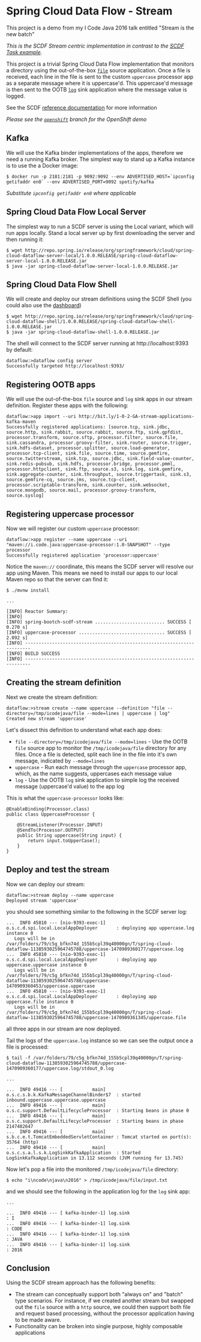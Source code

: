 # Spring Cloud Data Flow - Stream

This project is a demo from my I Code Java 2016 talk entitled "Stream is the new batch"

_This is the SCDF Stream centric implementation in contrast to the [SCDF Task example](https://github.com/donovanmuller/icodejava-spring-bootch-scdf-task)._

This project is a trivial Spring Cloud Data Flow implementation that monitors a directory using the
out-of-the-box [`file`](https://github.com/spring-cloud/spring-cloud-stream-app-starters/tree/master/file/spring-cloud-starter-stream-source-file)
source application. Once a file is received, each line in the file is sent to the custom `uppercase` processor app
as a separate message where it is uppercase'd. This uppercase'd message is then sent to the OOTB [`log`](https://github.com/spring-cloud/spring-cloud-stream-app-starters/tree/master/log/spring-cloud-starter-stream-sink-log) 
sink application where the message value is logged.

See the SCDF [reference documentation](http://docs.spring.io/spring-cloud-dataflow/docs/1.0.0.RELEASE/reference/htmlsingle) for more information

*Please see the [`openshift`](https://github.com/donovanmuller/icodejava-spring-bootch-scdf-stream/tree/openshift) branch for the OpenShift demo*

## Kafka

We will use the Kafka binder implementations of the apps, therefore we need a running Kafka broker.
The simplest way to stand up a Kafka instance is to use the a Docker image:

```
$ docker run -p 2181:2181 -p 9092:9092 --env ADVERTISED_HOST=`ipconfig getifaddr en0` --env ADVERTISED_PORT=9092 spotify/kafka
```

_Substitute `ipconfig getifaddr en0` where applicable_

## Spring Cloud Data Flow Local Server

The simplest way to run a SCDF server is using the Local variant, which will run apps locally.
Stand a local server up by first downloading the server and then running it:

```
$ wget http://repo.spring.io/release/org/springframework/cloud/spring-cloud-dataflow-server-local/1.0.0.RELEASE/spring-cloud-dataflow-server-local-1.0.0.RELEASE.jar
$ java -jar spring-cloud-dataflow-server-local-1.0.0.RELEASE.jar
```

## Spring Cloud Data Flow Shell

We will create and deploy our stream definitions using the SCDF Shell (you could also use the [dashboard](http://localhost:9393/dashboard))

```
$ wget http://repo.spring.io/release/org/springframework/cloud/spring-cloud-dataflow-shell/1.0.0.RELEASE/spring-cloud-dataflow-shell-1.0.0.RELEASE.jar 
$ java -jar spring-cloud-dataflow-shell-1.0.0.RELEASE.jar
```

The shell will connect to the SCDF server running at http://localhost:9393 by default:

```
dataflow:>dataflow config server
Successfully targeted http://localhost:9393/
```

## Registering OOTB apps

We will use the out-of-the-box `file` source and `log` sink apps in our stream definition.
Register these apps with the following:

```
dataflow:>app import --uri http://bit.ly/1-0-2-GA-stream-applications-kafka-maven
Successfully registered applications: [source.tcp, sink.jdbc, source.http, sink.rabbit, source.rabbit, source.ftp, sink.gpfdist, processor.transform, source.sftp, processor.filter, source.file, sink.cassandra, processor.groovy-filter, sink.router, source.trigger, sink.hdfs-dataset, processor.splitter, source.load-generator, processor.tcp-client, sink.file, source.time, source.gemfire, source.twitterstream, sink.tcp, source.jdbc, sink.field-value-counter, sink.redis-pubsub, sink.hdfs, processor.bridge, processor.pmml, processor.httpclient, sink.ftp, source.s3, sink.log, sink.gemfire, sink.aggregate-counter, sink.throughput, source.triggertask, sink.s3, source.gemfire-cq, source.jms, source.tcp-client, processor.scriptable-transform, sink.counter, sink.websocket, source.mongodb, source.mail, processor.groovy-transform, source.syslog]
```

## Registering uppercase processor

Now we will register our custom `uppercase` processor:

```
dataflow:>app register --name uppercase --uri "maven://i.code.java:uppercase-processor:1.0-SNAPSHOT" --type processor
Successfully registered application 'processor:uppercase'
```

Notice the `maven://` coordinate, this means the SCDF server will resolve our app using Maven.
This means we need to install our apps to our local Maven repo so that the server can find it:

```
$ ./mvnw install

...

[INFO] Reactor Summary:
[INFO] 
[INFO] spring-bootch-scdf-stream .......................... SUCCESS [  0.270 s]
[INFO] uppercase-processor ................................ SUCCESS [  2.092 s]
[INFO] ------------------------------------------------------------------------
[INFO] BUILD SUCCESS
[INFO] ------------------------------------------------------------------------
```

## Creating the stream definition

Next we create the stream definition:

```
dataflow:>stream create --name uppercase --definition "file --directory=/tmp/icodejava/file --mode=lines | uppercase | log"
Created new stream 'uppercase'
```

Let's dissect this definition to understand what each app does:

* `file --directory=/tmp/icodejava/file --mode=lines` - Use the OOTB `file` source app to monitor the 
`/tmp/icodejava/file` directory for any files. Once a file is detected, split each line in the file into it's own
message, indicated by `--mode=lines`
* `uppercase` - Run each message through the `uppercase` processor app, which, as the name suggests, uppercases each message value
* `log` - Use the OOTB `log` sink application to simple log the received message (uppercase'd value) to the app log

This is what the `uppercase-processor` looks like:

```
@EnableBinding(Processor.class)
public class UppercaseProcessor {

    @StreamListener(Processor.INPUT)
    @SendTo(Processor.OUTPUT)
    public String uppercase(String input) {
        return input.toUpperCase();
    }
}
```

## Deploy and test the stream

Now we can deploy our stream:

```
dataflow:>stream deploy --name uppercase
Deployed stream 'uppercase'
```

you should see something similar to the following in the SCDF server log:

```
...  INFO 45810 --- [nio-9393-exec-1] o.s.c.d.spi.local.LocalAppDeployer       : deploying app uppercase.log instance 0
   Logs will be in /var/folders/79/c5g_bfkn74d_155b5cpl39q40000gn/T/spring-cloud-dataflow-1138593025964745788/uppercase-1470909360177/uppercase.log
...  INFO 45810 --- [nio-9393-exec-1] o.s.c.d.spi.local.LocalAppDeployer       : deploying app uppercase.uppercase instance 0
   Logs will be in /var/folders/79/c5g_bfkn74d_155b5cpl39q40000gn/T/spring-cloud-dataflow-1138593025964745788/uppercase-1470909360453/uppercase.uppercase
...  INFO 45810 --- [nio-9393-exec-1] o.s.c.d.spi.local.LocalAppDeployer       : deploying app uppercase.file instance 0
   Logs will be in /var/folders/79/c5g_bfkn74d_155b5cpl39q40000gn/T/spring-cloud-dataflow-1138593025964745788/uppercase-1470909361345/uppercase.file
```

all three apps in our stream are now deployed.

Tail the logs of the `uppercase.log` instance so we can see the output once a file is processed:

```
$ tail -f /var/folders/79/c5g_bfkn74d_155b5cpl39q40000gn/T/spring-cloud-dataflow-1138593025964745788/uppercase-1470909360177/uppercase.log/stdout_0.log

...

...  INFO 49416 --- [           main] o.s.c.s.b.k.KafkaMessageChannelBinder$7  : started inbound.uppercase.uppercase.uppercase
...  INFO 49416 --- [           main] o.s.c.support.DefaultLifecycleProcessor  : Starting beans in phase 0
...  INFO 49416 --- [           main] o.s.c.support.DefaultLifecycleProcessor  : Starting beans in phase 2147482647
...  INFO 49416 --- [           main] s.b.c.e.t.TomcatEmbeddedServletContainer : Tomcat started on port(s): 35764 (http)
...  INFO 49416 --- [           main] o.s.c.s.a.l.s.k.LogSinkKafkaApplication  : Started LogSinkKafkaApplication in 13.112 seconds (JVM running for 13.745)
```

Now let's pop a file into the monitored `/tmp/icodejava/file` directory:

```
$ echo "i\ncode\njava\n2016" > /tmp/icodejava/file/input.txt
```

and we should see the following in the application log for the `log` sink app:

```
...

...  INFO 49416 --- [ kafka-binder-1] log.sink                                 : I
...  INFO 49416 --- [ kafka-binder-1] log.sink                                 : CODE
...  INFO 49416 --- [ kafka-binder-1] log.sink                                 : JAVA
...  INFO 49416 --- [ kafka-binder-1] log.sink                                 : 2016
```

## Conclusion

Using the SCDF stream approach has the following benefits:

* The stream can conceptually support both "always on" and "batch" type scenarios. For instance, if we created
another stream but swapped out the `file` source with a `http` source, we could then support both file and request based processing,
without the processor application having to be made aware.
* Functionality can be broken into single purpose, highly composable applications



